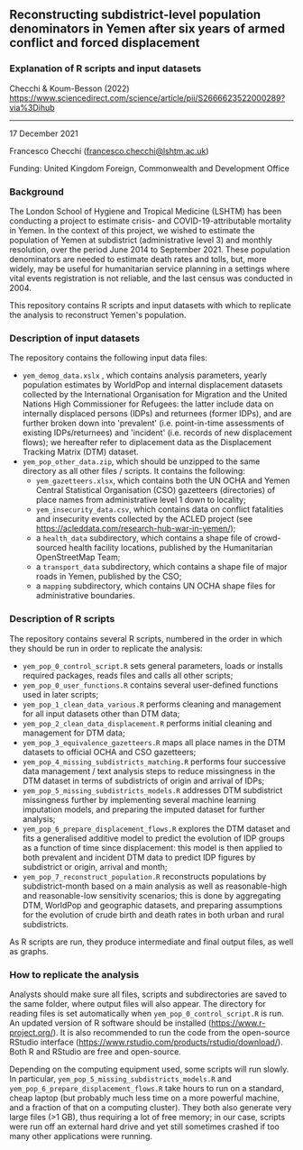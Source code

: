 ## Reconstructing subdistrict-level population denominators in Yemen after six years of armed conflict and forced displacement
### Explanation of R scripts and input datasets

Checchi & Koum-Besson (2022) https://www.sciencedirect.com/science/article/pii/S2666623522000289?via%3Dihub

-----------------------

17 December 2021

Francesco Checchi (francesco.checchi@lshtm.ac.uk)

Funding: United Kingdom Foreign, Commonwealth and Development Office

### Background
The London School of Hygiene and Tropical Medicine (LSHTM) has been conducting a project to estimate crisis- and COVID-19-attributable mortality in Yemen. In the context of this project, we wished to estimate the population of Yemen at subdistrict (administrative level 3) and monthly resolution, over the period June 2014 to September 2021. These population denominators are needed to estimate death rates and tolls, but, more widely, may be useful for humanitarian service planning in a settings where vital events registration is not reliable, and the last census was conducted in 2004.

This repository contains R scripts and input datasets with which to replicate the analysis to reconstruct Yemen's population.

### Description of input datasets
The repository contains the following input data files:

* `yem_demog_data.xslx` , which contains analysis parameters, yearly population estimates by WorldPop and internal displacement datasets collected by the International Organisation for Migration and the United Nations High Commissioner for Refugees: the latter include data on internally displaced persons (IDPs) and returnees (former IDPs), and are further broken down into 'prevalent' (i.e. point-in-time assessments of existing IDPs/returnees) and 'incident' (i.e. records of new displacement flows); we hereafter refer to diplacement data as the Displacement Tracking Matrix (DTM) dataset.
* `yem_pop_other_data.zip`, which should be unzipped to the same directory as all other files / scripts. It contains the following:
  * `yem_gazetteers.xlsx`, which contains both the UN OCHA and Yemen Central Statistical Organisation (CSO) gazetteers (directories) of place names from administrative level 1 down to locality;
  * `yem_insecurity_data.csv`, which contains data on conflict fatalities and insecurity events collected by the ACLED project (see https://acleddata.com/research-hub-war-in-yemen/);
  * a `health_data` subdirectory, which contains a shape file of crowd-sourced health facility locations, published by the Humanitarian OpenStreetMap Team;
  * a `transport_data` subdirectory, which contains a shape file of major roads in Yemen, published by the CSO;
  * a `mapping` subdirectory, which contains UN OCHA shape files for administrative boundaries.

### Description of R scripts
The repository contains several R scripts, numbered in the order in which they should be run in order to replicate the analysis:
* `yem_pop_0_control_script.R` sets general parameters, loads or installs required packages, reads files and calls all other scripts;
* `yem_pop_0_user_functions.R` contains several user-defined functions used in later scripts;
* `yem_pop_1_clean_data_various.R` performs cleaning and management for all input datasets other than DTM data;
* `yem_pop_2_clean_data_displacement.R` performs initial cleaning and management for DTM data; 
* `yem_pop_3_equivalence_gazetteers.R` maps all place names in the DTM datasets to official OCHA and CSO gazetteers;
* `yem_pop_4_missing_subdistricts_matching.R` performs four successive data management / text analysis steps to reduce missingness in the DTM dataset in terms of subdistricts of origin and arrival of IDPs;
* `yem_pop_5_missing_subdistricts_models.R` addresses DTM subdistrict missingness further by implementing several machine learning imputation models, and preparing the imputed dataset for further analysis;
* `yem_pop_6_prepare_displacement_flows.R` explores the DTM dataset and fits a generalised additive model to predict the evolution of IDP groups as a function of time since displacement: this model is then applied to both prevalent and incident DTM data to predict IDP figures by subdistrict or origin, arrival and month;
* `yem_pop_7_reconstruct_population.R` reconstructs populations by subdistrict-month based on a main analysis as well as reasonable-high and reasonable-low sensitivity scenarios; this is done by aggregating DTM, WorldPop and geographic datasets, and preparing assumptions for the evolution of crude birth and death rates in both urban and rural subdistricts.

As R scripts are run, they produce intermediate and final output files, as well as graphs.

### How to replicate the analysis
Analysts should make sure all files, scripts and subdirectories are saved to the same folder, where output files will also appear. The directory for reading files is set automatically when `yem_pop_0_control_script.R` is run. An updated version of R software should be installed (https://www.r-project.org/). It is also recommended to run the code from the open-source RStudio interface (https://www.rstudio.com/products/rstudio/download/). Both R and RStudio are free and open-source.

Depending on the computing equipment used, some scripts will run slowly. In particular, `yem_pop_5_missing_subdistricts_models.R` and `yem_pop_6_prepare_displacement_flows.R` take hours to run on a standard, cheap laptop (but probably much less time on a more powerful machine, and a fraction of that on a computing cluster). They both also generate very large files (>1 GB), thus requiring a lot of free memory; in our case, scripts were run off an external hard drive and yet still sometimes crashed if too many other applications were running.



